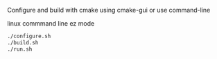 Configure and build with cmake using cmake-gui or use command-line

linux commmand line ez mode
```sh
./configure.sh 
./build.sh
./run.sh
```

